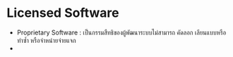 # Licensed Software
 - Proprietary Software : เป็นกรรมสืทธิของผู้พัฒนาระบบไม่สามารถ คัดลอก เลียนแบบหรือทำซ้ำ หรือจำหน่ายจ่ายแจก
 -
